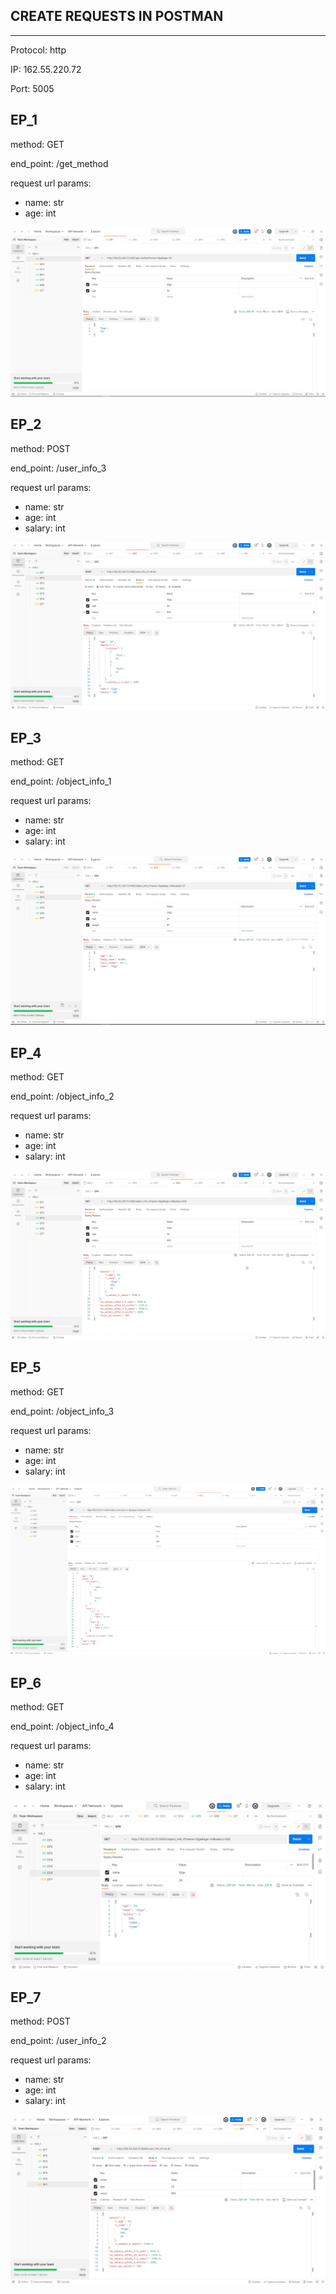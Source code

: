 ## CREATE REQUESTS IN POSTMAN
_____
Protocol: http

IP: 162.55.220.72

Port: 5005

## EP_1
method: GET

end_point: /get_method

request url params:
- name: str
- age: int

<img src="screen/EP_1.png" alt="EP_1">

## EP_2
method: POST

end_point: /user_info_3

request url params:
- name: str
- age: int
- salary: int

<img src="EP_2.png" alt="EP_2">

## EP_3
method: GET

end_point: /object_info_1

request url params:
- name: str
- age: int
- salary: int

<img src="EP_3.png" alt="EP_3">

## EP_4
method: GET

end_point: /object_info_2

request url params:
- name: str
- age: int
- salary: int

<img src="EP_4.png" alt="EP_4">

## EP_5
method: GET

end_point: /object_info_3

request url params:
- name: str
- age: int
- salary: int

<img src="EP_5.png" alt="EP_5">

## EP_6
method: GET

end_point: /object_info_4

request url params:
- name: str
- age: int
- salary: int

<img src="EP_6.png" alt="EP_6">

## EP_7
method: POST

end_point: /user_info_2

request url params:
- name: str
- age: int
- salary: int

<img src="EP_7.png" alt="EP_7">
